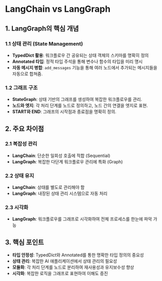 # LangChain vs LangGraph

## 1. LangGraph의 핵심 개념

### 1.1 상태 관리 (State Management)

- **TypedDict 활용**: 워크플로우 간 공유되는 상태 객체의 스키마를 명확히 정의
- **Annotated 타입**: 정적 타입 주석을 통해 변수나 함수의 타입을 미리 명시
- **자동 메시지 병합**: `add_messages` 기능을 통해 여러 노드에서 추가되는 메시지들을 자동으로 합쳐줌.

### 1.2 그래프 구조

- **StateGraph**: 상태 기반의 그래프를 생성하여 복잡한 워크플로우를 관리.
- **노드와 엣지**: 각 처리 단계를 노드로 정의하고, 노드 간의 연결을 엣지로 표현.
- **START와 END**: 그래프의 시작점과 종료점을 명확히 정의.

## 2. 주요 차이점

### 2.1 복잡성 관리

- **LangChain**: 단순한 일회성 호출에 적합 (Sequential)
- **LangGraph**: 복잡한 다단계 워크플로우 관리에 특화 (Graph)

### 2.2 상태 유지

- **LangChain**: 상태를 별도로 관리해야 함
- **LangGraph**: 내장된 상태 관리 시스템으로 자동 처리

### 2.3 시각화

- **LangGraph**: 워크플로우를 그래프로 시각화하여 전체 프로세스를 한눈에 파악 가능

## 3. 핵심 포인트

- **타입 안정성**: TypedDict와 Annotated를 통한 명확한 타입 정의의 중요성
- **상태 관리**: 복잡한 AI 애플리케이션에서 상태 관리의 필요성
- **모듈화**: 각 처리 단계를 노드로 분리하여 재사용성과 유지보수성 향상
- **시각화**: 복잡한 로직을 그래프로 표현하여 이해도 증진
